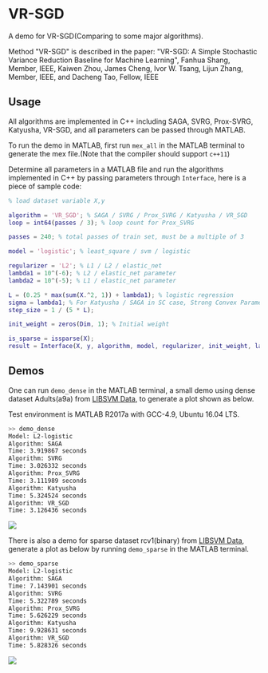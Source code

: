 # VR-SGD

A demo for VR-SGD(Comparing to some major algorithms).

Method "VR-SGD" is described in the paper: "VR-SGD: A Simple Stochastic Variance Reduction Baseline for Machine Learning", Fanhua Shang, Member, IEEE, Kaiwen Zhou, James Cheng, Ivor W. Tsang,
Lijun Zhang, Member, IEEE, and Dacheng Tao, Fellow, IEEE

## Usage

All algorithms are implemented in C++ including SAGA, SVRG, Prox-SVRG, Katyusha, VR-SGD, and all parameters can be passed through MATLAB.

To run the demo in MATLAB, first run `mex_all` in the MATLAB terminal to generate the mex file.(Note that the compiler should support `c++11`)

Determine all parameters in a MATLAB file and run the algorithms implemented in C++ by passing parameters through `Interface`, here is a piece of sample code:

```matlab
% load dataset variable X,y

algorithm = 'VR_SGD'; % SAGA / SVRG / Prox_SVRG / Katyusha / VR_SGD
loop = int64(passes / 3); % loop count for Prox_SVRG

passes = 240; % total passes of train set, must be a multiple of 3

model = 'logistic'; % least_square / svm / logistic

regularizer = 'L2'; % L1 / L2 / elastic_net
lambda1 = 10^(-6); % L2 / elastic_net parameter
lambda2 = 10^(-5); % L1 / elastic_net parameter

L = (0.25 * max(sum(X.^2, 1)) + lambda1); % logistic regression
sigma = lambda1; % For Katyusha / SAGA in SC case, Strong Convex Parameter
step_size = 1 / (5 * L);

init_weight = zeros(Dim, 1); % Initial weight

is_sparse = issparse(X);
result = Interface(X, y, algorithm, model, regularizer, init_weight, lambda1, L, step_size, loop, is_sparse, Mode, sigma, lambda2);

```

## Demos
One can run `demo_dense` in the MATLAB terminal, a small demo using dense dataset Adults(a9a)  from [LIBSVM Data](https://www.csie.ntu.edu.tw/~cjlin/libsvmtools/datasets/), to generate a plot shown as below.

Test environment is MATLAB R2017a with GCC-4.9, Ubuntu 16.04 LTS.

```bash
>> demo_dense
Model: L2-logistic
Algorithm: SAGA
Time: 3.919867 seconds
Algorithm: SVRG
Time: 3.026332 seconds
Algorithm: Prox_SVRG
Time: 3.111989 seconds
Algorithm: Katyusha
Time: 5.324524 seconds
Algorithm: VR_SGD
Time: 3.126436 seconds
```

![](https://raw.githubusercontent.com/jnhujnhu/VR-SGD/master/Adult_L2.png)

There is also a demo for sparse dataset rcv1(binary) from [LIBSVM Data](https://www.csie.ntu.edu.tw/~cjlin/libsvmtools/datasets/), generate a plot as below by running `demo_sparse` in the MATLAB terminal.

```bash
>> demo_sparse
Model: L2-logistic
Algorithm: SAGA
Time: 7.143901 seconds
Algorithm: SVRG
Time: 5.322789 seconds
Algorithm: Prox_SVRG
Time: 5.626229 seconds
Algorithm: Katyusha
Time: 9.928631 seconds
Algorithm: VR_SGD
Time: 5.828326 seconds
```

![](https://raw.githubusercontent.com/jnhujnhu/VR-SGD/master/RCV1_L2.png)
